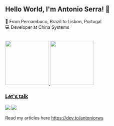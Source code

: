 ## Hello World, I'm Antonio Serra! :wave: </br>
:round_pushpin: From Pernambuco, Brazil to Lisbon, Portugal</br>
:computer: Developer at China Systems </br>

##
 <div>
  <a href="https://github.com/antoniorws">
  <img height="140em" src="https://github-readme-stats.vercel.app/api?username=antoniorws&show_icons=true&theme=gotham&include_all_commits=true&count_private=true"/>
  <img height="140em" src="https://github-readme-stats.vercel.app/api/top-langs/?username=antoniorws&layout=compact&langs_count=8&theme=gotham"/> 
<div>
 
### Let's talk
[<img src="https://img.shields.io/badge/Gmail-D14836?style=for-the-badge&logo=gmail&logoColor=white">](mailto:%20rodrigowserra@gmail.com) 
[<img src="https://img.shields.io/badge/LinkedIn-0077B5?style=for-the-badge&logo=linkedin&logoColor=white">](https://www.linkedin.com/in/antonio-rodrigo-wanderley-serra/) 

Read my articles here https://dev.to/antoniorws
